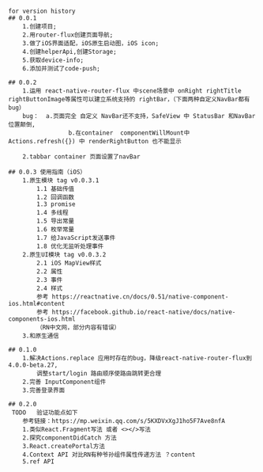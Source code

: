 ####
	for version history
	## 0.0.1
		1.创建项目;
		2.用router-flux创建页面导航;
		3.做了iOS界面适配，iOS原生启动图，iOS icon;
		4.创建helperApi,创建Storage;
		5.获取device-info;
		6.添加并测试了code-push;

	## 0.0.2
		1.运用 react-native-router-flux 中scene场景中 onRight rightTitle rightButtonImage等属性可以建立系统支持的 rightBar，（下面两种自定义NavBar都有bug）
		bug：  a.页面完全 自定义 NavBar还不支持，SafeView 中 StatusBar 和NavBar位置颠倒,
					 b.在container  componentWillMount中 Actions.refresh({}) 中 renderRightButton 也不能显示
		
		2.tabbar container 页面设置了navBar

	## 0.0.3 使用指南（iOS）
		1.原生模块 tag v0.0.3.1
			1.1 基础传值
			1.2 回调函数
			1.3 promise
			1.4 多线程
			1.5 导出常量
			1.6 枚举常量
			1.7 给JavaScript发送事件
			1.8 优化无监听处理事件
		2.原生UI模块 tag v0.0.3.2
			2.1 iOS MapView样式
			2.2 属性
			2.3 事件
			2.4 样式
			参考 https://reactnative.cn/docs/0.51/native-component-ios.html#content
			参考 https://facebook.github.io/react-native/docs/native-components-ios.html
			（RN中文网，部分内容有错误）
		3.和原生通信
			
	## 0.1.0 
		1.解决Actions.replace 应用时存在的bug，降级react-native-router-flux到 4.0.0-beta.27,
			调整start/login 路由顺序使路由跳转更合理 
		2.完善 InputComponent组件
		3.完善登录界面

	## 0.2.0
	 TODO	验证功能点如下
		参考链接：https://mp.weixin.qq.com/s/5KXDVxXgJ1ho5F7Ave8nfA
		1.类似React.Fragment写法 或者 <></>写法
		2.探究componentDidCatch 方法
		3.React.createPortal方法
		4.Context API 对比RN有种爷孙组件属性传递方法 ？content
		5.ref API